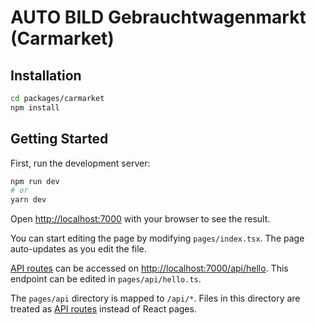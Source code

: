 # AUTO BILD Gebrauchtwagenmarkt (Carmarket)

## Installation

```bash
cd packages/carmarket
npm install
```

## Getting Started

First, run the development server:

```bash
npm run dev
# or
yarn dev
```

Open [http://localhost:7000](http://localhost:7000) with your browser to see the result.

You can start editing the page by modifying `pages/index.tsx`. The page auto-updates as you edit the file.

[API routes](https://nextjs.org/docs/api-routes/introduction) can be accessed on [http://localhost:7000/api/hello](http://localhost:7000/api/hello). This endpoint can be edited in `pages/api/hello.ts`.

The `pages/api` directory is mapped to `/api/*`. Files in this directory are treated as [API routes](https://nextjs.org/docs/api-routes/introduction) instead of React pages.
